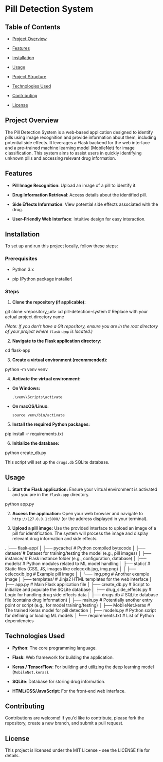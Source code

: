 # Pill Detection System

## Table of Contents

* [Project Overview](https://www.google.com/search?q=%23project-overview)

* [Features](https://www.google.com/search?q=%23features)

* [Installation](https://www.google.com/search?q=%23installation)

* [Usage](https://www.google.com/search?q=%23usage)

* [Project Structure](https://www.google.com/search?q=%23project-structure)

* [Technologies Used](https://www.google.com/search?q=%23technologies-used)

* [Contributing](https://www.google.com/search?q=%23contributing)

* [License](https://www.google.com/search?q=%23license)

## Project Overview

The Pill Detection System is a web-based application designed to identify pills using image recognition and provide information about them, including potential side effects. It leverages a Flask backend for the web interface and a pre-trained machine learning model (MobileNet) for image classification. This system aims to assist users in quickly identifying unknown pills and accessing relevant drug information.

## Features

* **Pill Image Recognition**: Upload an image of a pill to identify it.

* **Drug Information Retrieval**: Access details about the identified pill.

* **Side Effects Information**: View potential side effects associated with the drug.

* **User-Friendly Web Interface**: Intuitive design for easy interaction.

## Installation

To set up and run this project locally, follow these steps:

### Prerequisites

* Python 3.x

* pip (Python package installer)

### Steps

1. **Clone the repository (if applicable):**


git clone <repository_url>
cd pill-detection-system # Replace with your actual project directory name


*(Note: If you don't have a Git repository, ensure you are in the root directory of your project where `flask-app` is located.)*

2. **Navigate to the Flask application directory:**


cd flask-app


3. **Create a virtual environment (recommended):**


python -m venv venv


4. **Activate the virtual environment:**

* **On Windows:**

  ```
  .\venv\Scripts\activate
  ```

* **On macOS/Linux:**

  ```
  source venv/bin/activate
  ```

5. **Install the required Python packages:**


pip install -r requirements.txt


6. **Initialize the database:**


python create_db.py


This script will set up the `drugs.db` SQLite database.

## Usage

1. **Start the Flask application:**
Ensure your virtual environment is activated and you are in the `flask-app` directory.


python app.py


2. **Access the application:**
Open your web browser and navigate to `http://127.0.0.1:5000/` (or the address displayed in your terminal).

3. **Upload a pill image:**
Use the provided interface to upload an image of a pill for identification. The system will process the image and display relevant drug information and side effects.


.
├── flask-app/
│   ├── pycache/            # Python compiled bytecode
│   ├── dataset/                # Dataset for training/testing the model (e.g., pill images)
│   ├── instance/               # Flask instance folder (e.g., configuration, database)
│   ├── models/                 # Python modules related to ML model handling
│   ├── static/                 # Static files (CSS, JS, images like celecoxib.jpg, img.png)
│   │   ├── celecoxib.jpg       # Example pill image
│   │   └── img.png             # Another example image
│   ├── templates/              # Jinja2 HTML templates for the web interface
│   ├── app.py                  # Main Flask application file
│   ├── create_db.py            # Script to initialize and populate the SQLite database
│   ├── drug_side_effects.py    # Logic for handling drug side effects data
│   ├── drugs.db                # SQLite database file (contains drug information)
│   ├── main.py                 # Potentially another entry point or script (e.g., for model training/testing)
│   ├── MobileNet.keras         # The trained Keras model for pill detection
│   ├── models.py               # Python script for defining or loading ML models
│   └── requirements.txt        # List of Python dependencies


## Technologies Used

* **Python**: The core programming language.

* **Flask**: Web framework for building the application.

* **Keras / TensorFlow**: For building and utilizing the deep learning model (`MobileNet.keras`).

* **SQLite**: Database for storing drug information.

* **HTML/CSS/JavaScript**: For the front-end web interface.

## Contributing

Contributions are welcome! If you'd like to contribute, please fork the repository, create a new branch, and submit a pull request.

## License

This project is licensed under the MIT License - see the LICENSE file for details.
